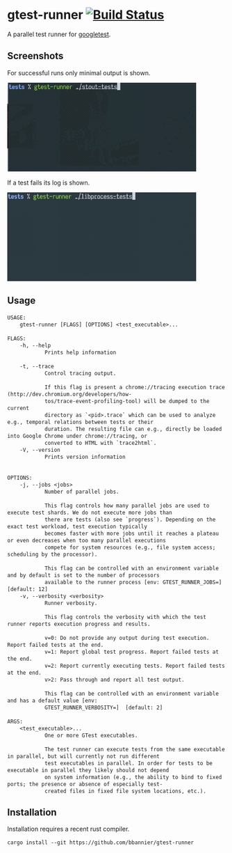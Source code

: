gtest-runner [![Build Status](https://travis-ci.org/bbannier/gtest-runner.svg?branch=master)](https://travis-ci.org/bbannier/gtest-runner)
============

A parallel test runner for [googletest](https://github.com/googletest).


Screenshots
-----------

For successful runs only minimal output is shown.

![Screenshot of run without failures](screenshot_success.gif)


If a test fails its log is shown.

![Screenshot of run with_failures](screenshot_failures.gif)


Usage
-----

    USAGE:
        gtest-runner [FLAGS] [OPTIONS] <test_executable>...

    FLAGS:
        -h, --help
                Prints help information

        -t, --trace
                Control tracing output.

                If this flag is present a chrome://tracing execution trace (http://dev.chromium.org/developers/how-
                tos/trace-event-profiling-tool) will be dumped to the current
                directory as `<pid>.trace` which can be used to analyze e.g., temporal relations between tests or their
                duration. The resulting file can e.g., directly be loaded into Google Chrome under chrome://tracing, or
                converted to HTML with `trace2html`.
        -V, --version
                Prints version information


    OPTIONS:
        -j, --jobs <jobs>
                Number of parallel jobs.

                This flag controls how many parallel jobs are used to execute test shards. We do not execute more jobs than
                there are tests (also see `progress`). Depending on the exact test workload, test execution typically
                becomes faster with more jobs until it reaches a plateau or even decreases when too many parallel executions
                compete for system resources (e.g., file system access; scheduling by the processor).

                This flag can be controlled with an environment variable and by default is set to the number of processors
                available to the runner process [env: GTEST_RUNNER_JOBS=]  [default: 12]
        -v, --verbosity <verbosity>
                Runner verbosity.

                This flag controls the verbosity with which the test runner reports execution progress and results.

                v=0: Do not provide any output during test execution. Report failed tests at the end.
                v=1: Report global test progress. Report failed tests at the end.
                v=2: Report currently executing tests. Report failed tests at the end.
                v>2: Pass through and report all test output.

                This flag can be controlled with an environment variable and has a default value [env:
                GTEST_RUNNER_VERBOSITY=]  [default: 2]

    ARGS:
        <test_executable>...
                One or more GTest executables.

                The test runner can execute tests from the same executable in parallel, but will currently not run different
                test executables in parallel. In order for tests to be executable in parallel they likely should not depend
                on system information (e.g., the ability to bind to fixed ports; the presence or absence of especially test-
                created files in fixed file system locations, etc.).

Installation
------------

Installation requires a recent rust compiler.

    cargo install --git https://github.com/bbannier/gtest-runner


